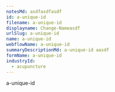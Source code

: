 ```yaml
---
notesMd: asdfasdfasdf
id: a-unique-id
filename: a-unique-id
displayname: Change-Nameasdf
urlSlug: a-unique-id
name: a-unique-id
webflowName: a-unique-id
summaryDescriptionMd: a-unique-id aasdf
formName: a-unique-id
industryId:
  - acupuncture
---
```

a-unique-id